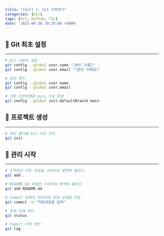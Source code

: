 ```yaml
---
title: "[Git] 1. Git 시작하기"
categories: [Git]
tags: [Git, Github, TIL]
date: '2025-06-30 20:28:00 +0900'
---
```


## 🚀 Git 최초 설정

---

```bash
# Git 사용자 설정
git config --global user.name "(본인 이름)"
git config --global user.email "(본인 이메일)"

# 설정 확인
git config --global user.name
git config --global user.email

# 기본 브랜치명을 main 으로 변경
git config --global init.defaultBranch main
```

## 🚀 프로젝트 생성

---

```bash
# 해당 폴더를 Git 으로 관리
git init
```

## 🚀 관리 시작

---

```bash
# 추적중인 모든 파일을 스테이징 영역에 올린다.
git add .

# README.md 파일만 스테이징 영역에 올린다.
git add README.md

# Commit 메세지 작성하며 현재 상태를 저장
git commit -m "작업내용을 입력"

# 현재 상태 확인
git status

# Commit 이력 확인
git log
```
